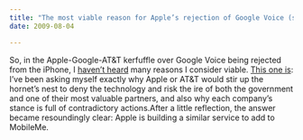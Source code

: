```yaml
---
title: "The most viable reason for Apple’s rejection of Google Voice (so far)"
date: 2009-08-04

---
```


So, in the Apple-Google-AT&amp;T kerfuffle over Google Voice being rejected from the iPhone, I [haven’t heard](/blog/post/A-market-opportunity-for-Verizon-and-Sprint.aspx) many reasons I consider viable. [This one is](http://www.eweek.com/c/a/Mobile-and-Wireless/Apples-Rejection-of-Google-Voice-Points-to-Just-One-Thing-189443/):
I’ve been asking myself exactly why Apple or AT&amp;T would stir up the hornet’s nest to deny the technology and risk the ire of both the government and one of their most valuable partners, and also why each company’s stance is full of contradictory actions.After a little reflection, the answer became resoundingly clear: Apple is building a similar service to add to MobileMe.
